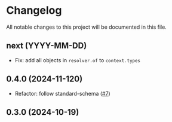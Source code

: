 # Changelog

All notable changes to this project will be documented in this file.

## next (YYYY-MM-DD)

- Fix: add all objects in `resolver.of` to `context.types`

## 0.4.0 (2024-11-120)

- Refactor: follow standard-schema ([#7](https://github.com/modevol-com/gqloom/pull/7))

## 0.3.0 (2024-10-19)
